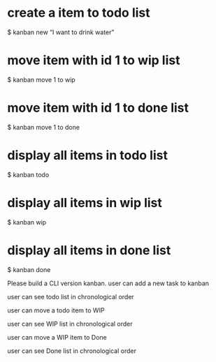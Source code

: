 # create a item to todo list
$ kanban new “I want to drink water”

# move item with id 1 to wip list
$ kanban move 1 to wip

# move item with id 1 to done list
$ kanban move 1 to done

# display all items in todo list
$ kanban todo

# display all items in wip list
$ kanban wip

# display all items in done list
$ kanban done

Please build a CLI version kanban.
user can add a new task to kanban

user can see todo list in chronological order

user can move a todo item to WIP

user can see WIP list in chronological order

user can move a WIP item to Done

user can see Done list in chronological order
